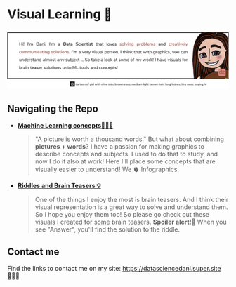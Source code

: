 # Visual Learning 👀 

![alt text](/_assets/_images/HiImDani..png)

## Navigating the Repo  

* **[Machine Learning concepts👩🏽‍💻](/ml-concepts)**
    > "A picture is worth a thousand words." But what about combining **pictures + words**? I have a passion for making graphics to describe concepts and subjects. I used to do that to study, and now I do it also at work! Here I'll place some concepts that are visually easier to understand! We 🫀 Infographics.
    
* **[Riddles and Brain Teasers 💡](/riddles-and-brain-teasers)**
    > One of the things I enjoy the most is brain teasers. And I think their visual representation is a great way to solve and understand them. So I hope you enjoy them too! So please go check out these visuals I created for some brain teasers. **Spoiler alert!🚨** When you see "Answer", you'll find the solution to the riddle.

## Contact me

Find the links to contact me on my site: https://datasciencedani.super.site 🙋🏽‍♀️



